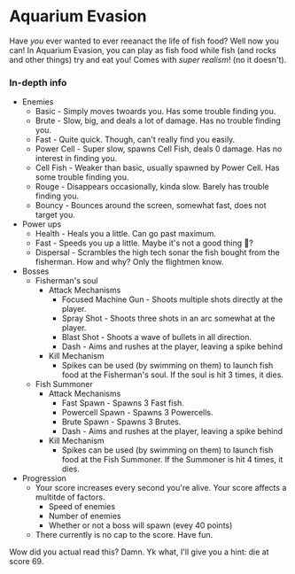 # Aquarium Evasion

Have *you* ever wanted to ever reeanact the life of fish food? Well now you can! In Aquarium Evasion, you can play as fish food while fish (and rocks and other things) try and eat you! Comes with *super realism*! (no it doesn't).

### In-depth info
- Enemies
  - Basic - Simply moves twoards you. Has some trouble finding you.
  - Brute - Slow, big, and deals a lot of damage. Has no trouble finding you.
  - Fast - Quite quick. Though, can't really find you easily.
  - Power Cell - Super slow, spawns Cell Fish, deals 0 damage. Has no interest in finding you.
  - Cell Fish - Weaker than basic, usually spawned by Power Cell. Has some trouble finding you. 
  - Rouge - Disappears occasionally, kinda slow. Barely has trouble finding you.
  - Bouncy - Bounces around the screen, somewhat fast, does not target you.
- Power ups
  - Health - Heals you a little. Can go past maximum.
  - Fast - Speeds you up a little. Maybe it's not a good thing 🤔?
  - Dispersal - Scrambles the high tech sonar the fish bought from the fisherman. How and why? Only the flightmen know.
- Bosses
  - Fisherman's soul
    - Attack Mechanisms
      - Focused Machine Gun - Shoots multiple shots directly at the player.
      - Spray Shot - Shoots three shots in an arc somewhat at the player.
      - Blast Shot - Shoots a wave of bullets in all direction.
      - Dash - Aims and rushes at the player, leaving a spike behind
    - Kill Mechanism
      - Spikes can be used (by swimming on them) to launch fish food at the Fisherman's soul. If the soul is hit 3 times, it dies.
  - Fish Summoner
    - Attack Mechanisms
      - Fast Spawn - Spawns 3 Fast fish.
      - Powercell Spawn  - Spawns 3 Powercells.
      - Brute Spawn - Spawns 3 Brutes.
      - Dash - Aims and rushes at the player, leaving a spike behind
    - Kill Mechanism
      - Spikes can be used (by swimming on them) to launch fish food at the Fish Summoner. If the Summoner is hit 4 times, it dies.
- Progression 
  - Your score increases every second you're alive. Your score affects a multitde of factors.
    - Speed of enemies
    - Number of enemies
    - Whether or not a boss will spawn (evey 40 points)
  - There currently is no cap to the score. Have fun.
  
 Wow did you actual read this? Damn. Yk what, I'll give you a hint: die at score 69.
